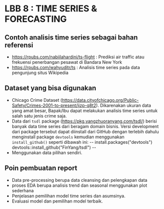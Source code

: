 # LBB 8 : TIME SERIES & FORECASTING

## Contoh analisis time series sebagai bahan referensi
- https://rpubs.com/nabiilahardini/ts-flight : Prediksi air traffic atau frekuensi penerbangan pesawat di Bandara New York
- https://rpubs.com/wahyuditr/ts : Analisis time series pada data pengunjung situs Wikipedia

## Dataset yang bisa digunakan
- Chicago Crime Dataset (https://data.cityofchicago.org/Public-Safety/Crimes-2001-to-present/ijzp-q8t2). Dikarenakan ukuran data yang amat besar, Bapak/Ibu dapat melakukan analisis time series untuk salah satu jenis crime saja.
- Data dari `tsdl` package (https://pkg.yangzhuoranyang.com/tsdl/) berisi banyak data time series dari beragam domain bisnis. Versi development dari package tersebut dapat diinstall dari GitHub dengan terlebih dahulu menginstall package `devtools` kemudian menggunakan `install_github()` seperti dibawah ini:
--
install.packages("devtools")
devtools::install_github("FinYang/tsdl")
--
- Menggunakan data pilihan sendiri.

## Poin pembuatan report
- Data pre-processing berupa data cleansing dan pelengkapan data
- proses EDA berupa analisis trend dan seasonal menggunakan plot sederhana
- Penjelasan pemilihan model time series dan asumsinya.
- Evaluasi model dan pemilihan model terbaik.

